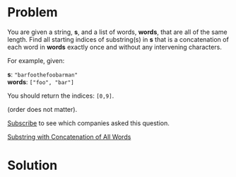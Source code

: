 
# Problem

You are given a string, **s**, and a list of words, **words**, that are all of
the same length. Find all starting indices of substring(s) in **s** that is a
concatenation of each word in **words** exactly once and without any
intervening characters.

For example, given:

**s**: `"barfoothefoobarman"`  
**words**: `["foo", "bar"]`

You should return the indices: `[0,9]`.

(order does not matter).

[Subscribe](/subscribe/) to see which companies asked this question.



[Substring with Concatenation of All Words](https://leetcode.com/problems/substring-with-concatenation-of-all-words)

# Solution



